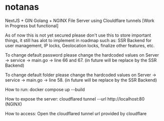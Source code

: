 # notanas
NextJS + GIN Golang + NGINX File Server using Clouldflare tunnels [Work in Progress but functional]

As of now this is not yet secured please don't use this to store important things, it still has alot to implement in roadmap such as: SSR Backend for user management, IP locks, Geolocation locks, finalize other features, etc.

To change default password please change the hardcoded values on Server -> service -> main.go -> line 66 and 67. (in future will be replace by the SSR Backend)

To change default folder please change the hardcoded values on Server -> service -> main.go -> line 58. (in future will be replace by the SSR Backend) 

How to run:
docker compose up --build

How to expose the server:
cloudflared tunnel --url http://localhost:80 (NGINX)

How to access: Open the cloudflared tunnel url provided by cloudflare
